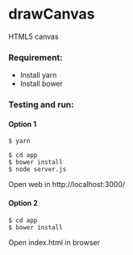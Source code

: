 # drawCanvas

HTML5 canvas

### Requirement:
- Install yarn
- Install bower

### Testing and run:

#### Option 1
```
$ yarn
```
```
$ cd app
$ bower install
$ node server.js
```

Open web in http://localhost:3000/

#### Option 2
```
$ cd app
$ bower install
```

Open index.html in browser
